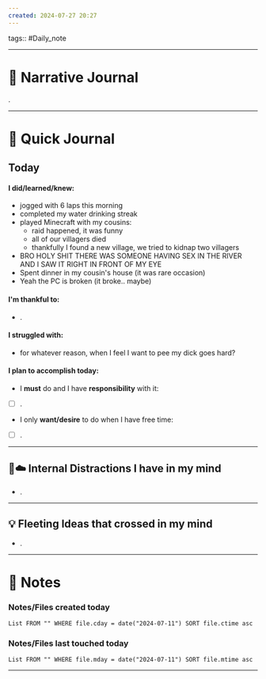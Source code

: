 ```yaml
---
created: 2024-07-27 20:27
---
```

tags:: #Daily_note

---
#  📝 Narrative Journal
.

---
# 📝 Quick Journal

## Today
#### I did/learned/knew:
- jogged with 6 laps this morning
- completed my water drinking streak
- played Minecraft with my cousins:
	 - raid happened, it was funny
	 - all of our villagers died
	 - thankfully I found a new village, we tried to kidnap two villagers
- BRO HOLY SHIT THERE WAS SOMEONE HAVING SEX IN THE RIVER AND I SAW IT RIGHT IN FRONT OF MY EYE
- Spent dinner in my cousin's house (it was rare occasion)
- Yeah the PC is broken (it broke.. maybe)
#### I'm thankful to:
- .
#### I struggled with:
- for whatever reason, when I feel I want to pee my dick goes hard?
#### I plan to accomplish today:
- I **must** do and I have **responsibility** with it:
- [ ] .
- I only **want/desire** to do when I have free time:
- [ ] .

---

## 🧠☁️ Internal Distractions I have in my mind
- . 

---

## 💡 Fleeting Ideas that crossed in my mind
- . 

---
# 📝 Notes

### Notes/Files created today
```dataview
List FROM "" WHERE file.cday = date("2024-07-11") SORT file.ctime asc
```

### Notes/Files last touched today
```dataview
List FROM "" WHERE file.mday = date("2024-07-11") SORT file.mtime asc
```

---
